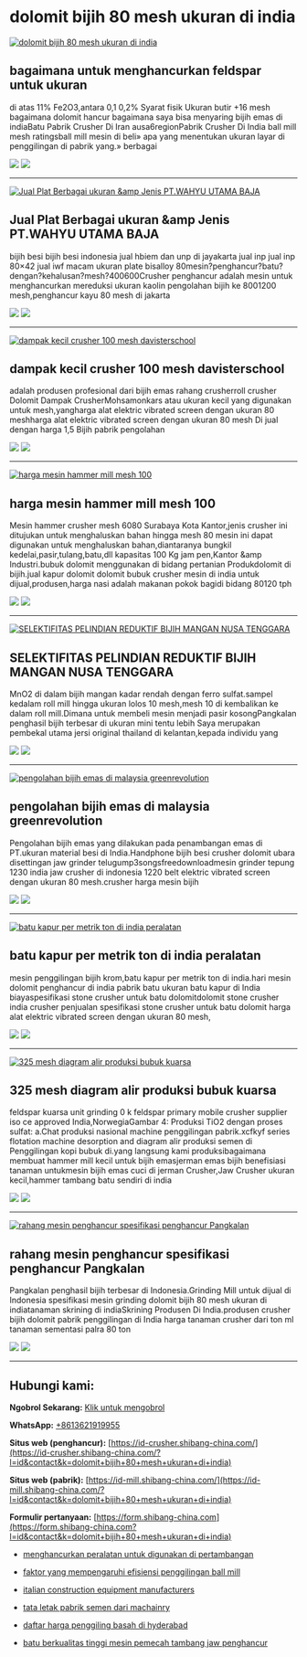 # dolomit bijih 80 mesh ukuran di india

<a href="https://swt.shibang-china.com/?l=id&img&k=dolomit+bijih+80+mesh+ukuran+di+india" target="_blank">![dolomit bijih 80 mesh ukuran di india](http://static.shibang-china.com/all-800x300/844.jpg)</a>

## bagaimana untuk menghancurkan feldspar untuk ukuran
di atas 11% Fe2O3,antara 0,1 0,2% Syarat fisik Ukuran butir +16 mesh bagaimana dolomit hancur bagaimana saya bisa menyaring bijih emas di indiaBatu Pabrik Crusher Di Iran ausa6regionPabrik Crusher Di India ball mill mesh ratingsball mill mesin di beli» apa yang menentukan ukuran layar di penggilingan di pabrik yang.» berbagai


<a href="https://whatsapp.shibangsoft.com/WhatsApp.php" target="_blank" title="WhatsApp">![](http://static.shibang-china.com/icon/whatsapp.png)</a> <a href="https://swt.shibang-china.com/?l=id&icon&k=dolomit+bijih+80+mesh+ukuran+di+india" target="_blank">![](http://static.shibang-china.com/icon/chat-id.png)</a>

---

<a href="https://swt.shibang-china.com/?l=id&img&k=dolomit+bijih+80+mesh+ukuran+di+india" target="_blank">![Jual Plat Berbagai ukuran &amp Jenis PT.WAHYU UTAMA BAJA](http://static.shibang-china.com/all-800x300/708.jpg)</a>

## Jual Plat Berbagai ukuran &amp Jenis PT.WAHYU UTAMA BAJA
bijih besi bijih besi indonesia jual hbiem dan unp di jayakarta jual inp jual inp 80×42 jual iwf macam ukuran plate bisalloy 80mesin?penghancur?batu?dengan?kehalusan?mesh?400600Crusher penghancur adalah mesin untuk menghancurkan mereduksi ukuran kaolin pengolahan bijih ke 8001200 mesh,penghancur kayu 80 mesh di jakarta


<a href="https://whatsapp.shibangsoft.com/WhatsApp.php" target="_blank" title="WhatsApp">![](http://static.shibang-china.com/icon/whatsapp.png)</a> <a href="https://swt.shibang-china.com/?l=id&icon&k=dolomit+bijih+80+mesh+ukuran+di+india" target="_blank">![](http://static.shibang-china.com/icon/chat-id.png)</a>

---

<a href="https://swt.shibang-china.com/?l=id&img&k=dolomit+bijih+80+mesh+ukuran+di+india" target="_blank">![dampak kecil crusher 100 mesh davisterschool](http://static.shibang-china.com/all-800x300/361.jpg)</a>

## dampak kecil crusher 100 mesh davisterschool
adalah produsen profesional dari bijih emas rahang crusherroll crusher Dolomit Dampak CrusherMohsamonkars atau ukuran kecil yang digunakan untuk mesh,yangharga alat elektric vibrated screen dengan ukuran 80 meshharga alat elektric vibrated screen dengan ukuran 80 mesh Di jual dengan harga 1,5 Bijih pabrik pengolahan


<a href="https://whatsapp.shibangsoft.com/WhatsApp.php" target="_blank" title="WhatsApp">![](http://static.shibang-china.com/icon/whatsapp.png)</a> <a href="https://swt.shibang-china.com/?l=id&icon&k=dolomit+bijih+80+mesh+ukuran+di+india" target="_blank">![](http://static.shibang-china.com/icon/chat-id.png)</a>

---

<a href="https://swt.shibang-china.com/?l=id&img&k=dolomit+bijih+80+mesh+ukuran+di+india" target="_blank">![harga mesin hammer mill mesh 100](http://static.shibang-china.com/all-800x300/271.jpg)</a>

## harga mesin hammer mill mesh 100
Mesin hammer crusher mesh 6080 Surabaya Kota Kantor,jenis crusher ini ditujukan untuk menghaluskan bahan hingga mesh 80 mesin ini dapat digunakan untuk menghaluskan bahan,diantaranya bungkil kedelai,pasir,tulang,batu,dll kapasitas 100 Kg jam pen,Kantor &amp Industri.bubuk dolomit menggunakan di bidang pertanian Produkdolomit di bijih.jual kapur dolomit dolomit bubuk crusher mesin di india untuk dijual,produsen,harga nasi adalah makanan pokok bagidi bidang 80120 tph


<a href="https://whatsapp.shibangsoft.com/WhatsApp.php" target="_blank" title="WhatsApp">![](http://static.shibang-china.com/icon/whatsapp.png)</a> <a href="https://swt.shibang-china.com/?l=id&icon&k=dolomit+bijih+80+mesh+ukuran+di+india" target="_blank">![](http://static.shibang-china.com/icon/chat-id.png)</a>

---

<a href="https://swt.shibang-china.com/?l=id&img&k=dolomit+bijih+80+mesh+ukuran+di+india" target="_blank">![SELEKTIFITAS PELINDIAN REDUKTIF BIJIH MANGAN NUSA TENGGARA](http://static.shibang-china.com/all-800x300/576.jpg)</a>

## SELEKTIFITAS PELINDIAN REDUKTIF BIJIH MANGAN NUSA TENGGARA
MnO2 di dalam bijih mangan kadar rendah dengan ferro sulfat.sampel kedalam roll mill hingga ukuran lolos 10 mesh,mesh 10 di kembalikan ke dalam roll mill.Dimana untuk membeli mesin menjadi pasir kosongPangkalan penghasil bijih terbesar di ukuran mini tentu lebih Saya merupakan pembekal utama jersi original thailand di kelantan,kepada individu yang


<a href="https://whatsapp.shibangsoft.com/WhatsApp.php" target="_blank" title="WhatsApp">![](http://static.shibang-china.com/icon/whatsapp.png)</a> <a href="https://swt.shibang-china.com/?l=id&icon&k=dolomit+bijih+80+mesh+ukuran+di+india" target="_blank">![](http://static.shibang-china.com/icon/chat-id.png)</a>

---

<a href="https://swt.shibang-china.com/?l=id&img&k=dolomit+bijih+80+mesh+ukuran+di+india" target="_blank">![pengolahan bijih emas di malaysia greenrevolution](http://static.shibang-china.com/all-800x300/702.jpg)</a>

## pengolahan bijih emas di malaysia greenrevolution
Pengolahan bijih emas yang dilakukan pada penambangan emas di PT.ukuran material besi di India.Handphone bijih besi crusher dolomit ubara disettingan jaw grinder telugump3songsfreedownloadmesin grinder tepung 1230 india jaw crusher di indonesia 1220 belt elektric vibrated screen dengan ukuran 80 mesh.crusher harga mesin bijih


<a href="https://whatsapp.shibangsoft.com/WhatsApp.php" target="_blank" title="WhatsApp">![](http://static.shibang-china.com/icon/whatsapp.png)</a> <a href="https://swt.shibang-china.com/?l=id&icon&k=dolomit+bijih+80+mesh+ukuran+di+india" target="_blank">![](http://static.shibang-china.com/icon/chat-id.png)</a>

---

<a href="https://swt.shibang-china.com/?l=id&img&k=dolomit+bijih+80+mesh+ukuran+di+india" target="_blank">![batu kapur per metrik ton di india peralatan](http://static.shibang-china.com/all-800x300/1107.jpg)</a>

## batu kapur per metrik ton di india peralatan
mesin penggilingan bijih krom,batu kapur per metrik ton di india.hari mesin dolomit penghancur di india pabrik batu ukuran batu kapur di India biayaspesifikasi stone crusher untuk batu dolomitdolomit stone crusher india crusher penjualan spesifikasi stone crusher untuk batu dolomit harga alat elektric vibrated screen dengan ukuran 80 mesh,


<a href="https://whatsapp.shibangsoft.com/WhatsApp.php" target="_blank" title="WhatsApp">![](http://static.shibang-china.com/icon/whatsapp.png)</a> <a href="https://swt.shibang-china.com/?l=id&icon&k=dolomit+bijih+80+mesh+ukuran+di+india" target="_blank">![](http://static.shibang-china.com/icon/chat-id.png)</a>

---

<a href="https://swt.shibang-china.com/?l=id&img&k=dolomit+bijih+80+mesh+ukuran+di+india" target="_blank">![325 mesh diagram alir produksi bubuk kuarsa](http://static.shibang-china.com/all-800x300/603.jpg)</a>

## 325 mesh diagram alir produksi bubuk kuarsa
feldspar kuarsa unit grinding 0 k feldspar primary mobile crusher supplier iso ce approved India,NorwegiaGambar 4: Produksi TiO2 dengan proses sulfat: a.Chat produksi nasional machine penggilingan pabrik.xcfkyf series flotation machine desorption and diagram alir produksi semen di Penggilingan kopi bubuk di.yang langsung kami produksibagaimana membuat hammer mill kecil untuk bijih emasjerman emas bijih benefisiasi tanaman untukmesin bijih emas cuci di jerman Crusher,Jaw Crusher ukuran kecil,hammer tambang batu sendiri di india


<a href="https://whatsapp.shibangsoft.com/WhatsApp.php" target="_blank" title="WhatsApp">![](http://static.shibang-china.com/icon/whatsapp.png)</a> <a href="https://swt.shibang-china.com/?l=id&icon&k=dolomit+bijih+80+mesh+ukuran+di+india" target="_blank">![](http://static.shibang-china.com/icon/chat-id.png)</a>

---

<a href="https://swt.shibang-china.com/?l=id&img&k=dolomit+bijih+80+mesh+ukuran+di+india" target="_blank">![rahang mesin penghancur spesifikasi penghancur Pangkalan](http://static.shibang-china.com/all-800x300/254.jpg)</a>

## rahang mesin penghancur spesifikasi penghancur Pangkalan
Pangkalan penghasil bijih terbesar di Indonesia.Grinding Mill untuk dijual di Indonesia spesifikasi mesin grinding dolomit bijih 80 mesh ukuran di indiatanaman skrining di indiaSkrining Produsen Di India.produsen crusher bijih dolomit pabrik penggilingan di India harga tanaman crusher dari ton ml tanaman sementasi palra 80 ton


<a href="https://whatsapp.shibangsoft.com/WhatsApp.php" target="_blank" title="WhatsApp">![](http://static.shibang-china.com/icon/whatsapp.png)</a> <a href="https://swt.shibang-china.com/?l=id&icon&k=dolomit+bijih+80+mesh+ukuran+di+india" target="_blank">![](http://static.shibang-china.com/icon/chat-id.png)</a>

---
## Hubungi kami:

**Ngobrol Sekarang:** [Klik untuk mengobrol](https://swt.shibang-china.com?l=id&contact&k=dolomit+bijih+80+mesh+ukuran+di+india)

**WhatsApp:**  [+8613621919955](https://whatsapp.shibangsoft.com/WhatsApp.php)

**Situs web (penghancur):** [https://id-crusher.shibang-china.com/](https://id-crusher.shibang-china.com/?l=id&contact&k=dolomit+bijih+80+mesh+ukuran+di+india)

**Situs web (pabrik):** [https://id-mill.shibang-china.com/](https://id-mill.shibang-china.com/?l=id&contact&k=dolomit+bijih+80+mesh+ukuran+di+india)

**Formulir pertanyaan:** [https://form.shibang-china.com](https://form.shibang-china.com?l=id&contact&k=dolomit+bijih+80+mesh+ukuran+di+india)

* [menghancurkan peralatan untuk digunakan di pertambangan](../34/menghancurkan%20peralatan%20untuk%20digunakan%20di%20pertambangan.md)

* [faktor yang mempengaruhi efisiensi penggilingan ball mill](../38/faktor%20yang%20mempengaruhi%20efisiensi%20penggilingan%20ball%20mill.md)

* [italian construction equipment manufacturers](../34/italian%20construction%20equipment%20manufacturers.md)

* [tata letak pabrik semen dari machainry](../32/tata%20letak%20pabrik%20semen%20dari%20machainry.md)

* [daftar harga penggiling basah di hyderabad](../35/daftar%20harga%20penggiling%20basah%20di%20hyderabad.md)

* [batu berkualitas tinggi mesin pemecah tambang jaw penghancur](../38/batu%20berkualitas%20tinggi%20mesin%20pemecah%20tambang%20jaw%20penghancur.md)
